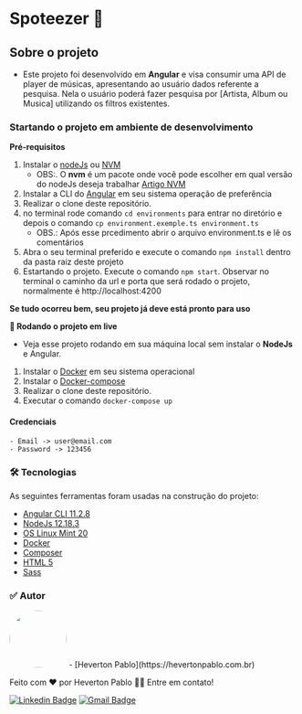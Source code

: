# Spoteezer 🚀 

## Sobre o projeto
- Este projeto foi desenvolvido em **Angular** e visa consumir uma API de player de músicas, apresentando ao usuário dados referente a pesquisa. Nela o usuário poderá fazer pesquisa por [Artista, Album ou Musica] utilizando os filtros existentes.


### Startando o projeto em ambiente de desenvolvimento

__Pré-requisitos__

1. Instalar o [nodeJs](https://nodejs.org/en/download/) ou [NVM](https://github.com/nvm-sh/nvm)
    - OBS:. O **nvm** é um pacote onde você pode escolher em qual versão do nodeJs deseja trabalhar [Artigo NVM](https://www.treinaweb.com.br/blog/instalando-e-gerenciando-varias-versoes-do-node-js-com-nvm/)
2. Instalar a CLI do [Angular](https://angular.io/guide/setup-local) em seu sistema operação de preferência 
3. Realizar o clone deste repositório.
4. no terminal rode comando ```cd environments``` para entrar no diretório e depois o comando ```cp environment.exemple.ts environment.ts```
    - OBS.: Após esse prcedimento abrir o arquivo environment.ts e lê os comentários
5. Abra o seu terminal preferido e execute o comando ```npm install``` dentro da pasta raiz deste projeto
6. Estartando o projeto. Execute o comando ```npm start```. Observar no terminal o caminho da url e porta que será rodado o projeto, normalmente é http://localhost:4200

**Se tudo ocorreu bem, seu projeto já deve está pronto para uso**

__🎲 Rodando o projeto em live__

- Veja esse projeto rodando em sua máquina local sem instalar o **NodeJs** e Angular.

1. Instalar o [Docker](https://www.docker.com/get-started) em seu sistema operacional 
2. Instalar o [Docker-compose](https://docs.docker.com/compose/install/)
3. Realizar o clone deste repositório.
4. Executar o comando ```docker-compose up```

#### Credenciais
    - Email -> user@email.com
    - Password -> 123456

### 🛠 Tecnologias

As seguintes ferramentas foram usadas na construção do projeto:

- [Angular CLI 11.2.8](https://laravel.com/)
- [NodeJs 12.18.3](https://nodejs.org/en/)
- [OS Linux Mint 20](https://linuxmint.com/)
- [Docker](https://www.docker.com/)
- [Composer](https://getcomposer.org/)
- [HTML 5](https://www.w3schools.com/html/)
- [Sass](https://sass-lang.com/)

### ✅ Autor

<img style="border-radius: 50%;" src="https://avatars0.githubusercontent.com/u/56054471?s=400&v=4" width="100px;" />
- [Heverton Pablo](https://hevertonpablo.com.br)

Feito com ❤️ por Heverton Pablo 👋🏽 Entre em contato!

[![Linkedin Badge](https://img.shields.io/badge/-Heverton-blue?style=flat-square&logo=Linkedin&logoColor=white&link=https://www.linkedin.com/in/heverton-pablo/)](https://www.linkedin.com/in/heverton-pablo/) 
[![Gmail Badge](https://img.shields.io/badge/-hevertonpabloo@gmail.com-c14438?style=flat-square&logo=Gmail&logoColor=white&link=mailto:hevertonpablo@gmail.com)](mailto:hevertonpabloo@gmail.com)